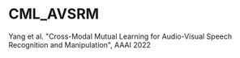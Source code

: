 # CML_AVSRM
Yang et al. "Cross-Modal Mutual Learning for Audio-Visual Speech Recognition and Manipulation", AAAI 2022
